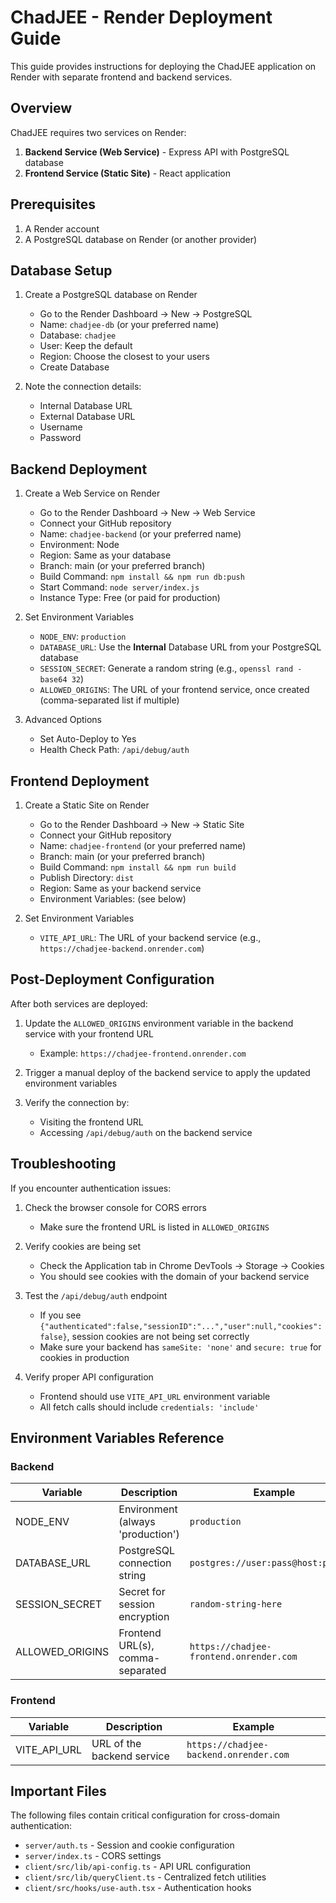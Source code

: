 # ChadJEE - Render Deployment Guide

This guide provides instructions for deploying the ChadJEE application on Render with separate frontend and backend services.

## Overview

ChadJEE requires two services on Render:
1. **Backend Service (Web Service)** - Express API with PostgreSQL database
2. **Frontend Service (Static Site)** - React application

## Prerequisites

1. A Render account
2. A PostgreSQL database on Render (or another provider)

## Database Setup

1. Create a PostgreSQL database on Render
   - Go to the Render Dashboard → New → PostgreSQL
   - Name: `chadjee-db` (or your preferred name)
   - Database: `chadjee`
   - User: Keep the default
   - Region: Choose the closest to your users
   - Create Database

2. Note the connection details:
   - Internal Database URL
   - External Database URL
   - Username
   - Password

## Backend Deployment

1. Create a Web Service on Render
   - Go to the Render Dashboard → New → Web Service
   - Connect your GitHub repository
   - Name: `chadjee-backend` (or your preferred name)
   - Environment: Node
   - Region: Same as your database
   - Branch: main (or your preferred branch)
   - Build Command: `npm install && npm run db:push`
   - Start Command: `node server/index.js`
   - Instance Type: Free (or paid for production)

2. Set Environment Variables
   - `NODE_ENV`: `production`
   - `DATABASE_URL`: Use the **Internal** Database URL from your PostgreSQL database
   - `SESSION_SECRET`: Generate a random string (e.g., `openssl rand -base64 32`)
   - `ALLOWED_ORIGINS`: The URL of your frontend service, once created (comma-separated list if multiple)

3. Advanced Options
   - Set Auto-Deploy to Yes
   - Health Check Path: `/api/debug/auth`

## Frontend Deployment

1. Create a Static Site on Render
   - Go to the Render Dashboard → New → Static Site
   - Connect your GitHub repository
   - Name: `chadjee-frontend` (or your preferred name)
   - Branch: main (or your preferred branch)
   - Build Command: `npm install && npm run build`
   - Publish Directory: `dist`
   - Region: Same as your backend service
   - Environment Variables: (see below)

2. Set Environment Variables
   - `VITE_API_URL`: The URL of your backend service (e.g., `https://chadjee-backend.onrender.com`)

## Post-Deployment Configuration

After both services are deployed:

1. Update the `ALLOWED_ORIGINS` environment variable in the backend service with your frontend URL
   - Example: `https://chadjee-frontend.onrender.com`

2. Trigger a manual deploy of the backend service to apply the updated environment variables

3. Verify the connection by:
   - Visiting the frontend URL
   - Accessing `/api/debug/auth` on the backend service

## Troubleshooting

If you encounter authentication issues:

1. Check the browser console for CORS errors
   - Make sure the frontend URL is listed in `ALLOWED_ORIGINS`

2. Verify cookies are being set
   - Check the Application tab in Chrome DevTools → Storage → Cookies
   - You should see cookies with the domain of your backend service

3. Test the `/api/debug/auth` endpoint
   - If you see `{"authenticated":false,"sessionID":"...","user":null,"cookies":false}`, session cookies are not being set correctly
   - Make sure your backend has `sameSite: 'none'` and `secure: true` for cookies in production

4. Verify proper API configuration
   - Frontend should use `VITE_API_URL` environment variable
   - All fetch calls should include `credentials: 'include'`

## Environment Variables Reference

### Backend

| Variable          | Description                              | Example                               |
|-------------------|------------------------------------------|---------------------------------------|
| NODE_ENV          | Environment (always 'production')        | `production`                          |
| DATABASE_URL      | PostgreSQL connection string             | `postgres://user:pass@host:port/db`   |
| SESSION_SECRET    | Secret for session encryption            | `random-string-here`                  |
| ALLOWED_ORIGINS   | Frontend URL(s), comma-separated         | `https://chadjee-frontend.onrender.com` |

### Frontend

| Variable       | Description                    | Example                               |
|----------------|--------------------------------|---------------------------------------|
| VITE_API_URL   | URL of the backend service     | `https://chadjee-backend.onrender.com` |

## Important Files

The following files contain critical configuration for cross-domain authentication:

- `server/auth.ts` - Session and cookie configuration
- `server/index.ts` - CORS settings
- `client/src/lib/api-config.ts` - API URL configuration
- `client/src/lib/queryClient.ts` - Centralized fetch utilities
- `client/src/hooks/use-auth.tsx` - Authentication hooks